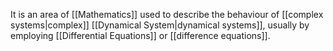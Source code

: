 It is an area of [[Mathematics]] used to describe the behaviour of [[complex systems|complex]] [[Dynamical System|dynamical systems]], usually by employing [[Differential Equations]] or [[difference equations]].